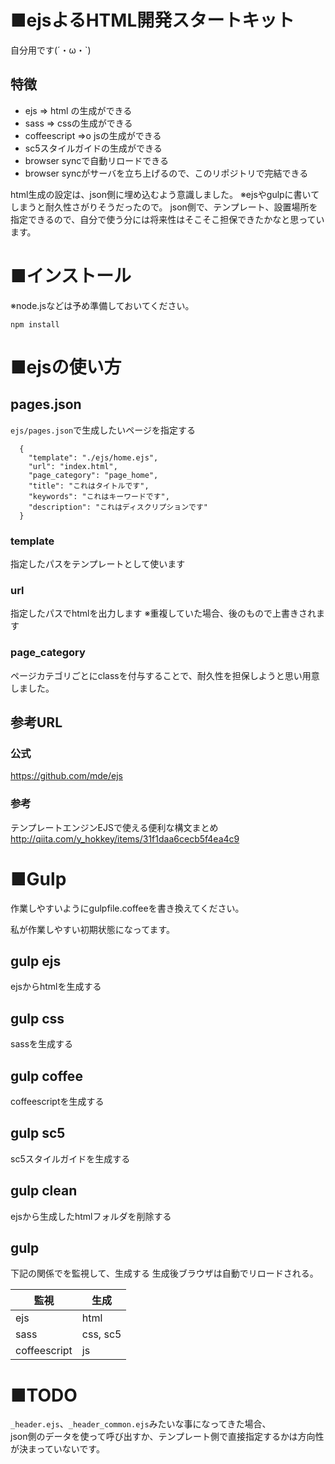 # ■ejsよるHTML開発スタートキット
自分用です(´・ω・`)

## 特徴

- ejs => html の生成ができる
- sass => cssの生成ができる
- coffeescript =>o jsの生成ができる
- sc5スタイルガイドの生成ができる
- browser syncで自動リロードできる
- browser syncがサーバを立ち上げるので、このリポジトリで完結できる

html生成の設定は、json側に埋め込むよう意識しました。
※ejsやgulpに書いてしまうと耐久性さがりそうだったので。
json側で、テンプレート、設置場所を指定できるので、自分で使う分には将来性はそこそこ担保できたかなと思っています。

# ■インストール
※node.jsなどは予め準備しておいてください。

`npm install`

# ■ejsの使い方

## pages.json
`ejs/pages.json`で生成したいページを指定する

```pages.json:json
  {
    "template": "./ejs/home.ejs",
    "url": "index.html",
    "page_category": "page_home",
    "title": "これはタイトルです",
    "keywords": "これはキーワードです",
    "description": "これはディスクリプションです"
  }
```

### template
指定したパスをテンプレートとして使います

### url
指定したパスでhtmlを出力します
※重複していた場合、後のもので上書きされます

### page_category
ページカテゴリごとにclassを付与することで、耐久性を担保しようと思い用意しました。

## 参考URL
### 公式
https://github.com/mde/ejs

### 参考
テンプレートエンジンEJSで使える便利な構文まとめ
http://qiita.com/y_hokkey/items/31f1daa6cecb5f4ea4c9

# ■Gulp
作業しやすいようにgulpfile.coffeeを書き換えてください。

私が作業しやすい初期状態になってます。

## gulp ejs
ejsからhtmlを生成する

## gulp css
sassを生成する

## gulp coffee
coffeescriptを生成する

## gulp sc5
sc5スタイルガイドを生成する

## gulp clean
ejsから生成したhtmlフォルダを削除する

## gulp
下記の関係でを監視して、生成する
生成後ブラウザは自動でリロードされる。

|監視|生成|
--- | ---
|ejs|html|
|sass|css, sc5|
|coffeescript|js|

# ■TODO
`_header.ejs`、`_header_common.ejs`みたいな事になってきた場合、<br>
json側のデータを使って呼び出すか、テンプレート側で直接指定するかは方向性が決まっていないです。